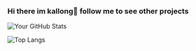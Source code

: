 ### Hi there im kallong👋 follow me to see other projects

![Your GitHub Stats](https://github-readme-stats.vercel.app/api?username=Awmdan1&show_icons=true&theme=blue-green)

![Top Langs](https://github-readme-stats.vercel.app/api/top-langs/?username=Awmdan1&layout=compact&theme=blue-green)
